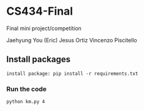 # CS434-Final

Final mini project/competition

Jaehyung You (Eric)
Jesus Ortiz
Vincenzo Piscitello

## Install packages

```
install package: pip install -r requirements.txt
```

### Run the code

```
python km.py 4
```

